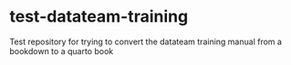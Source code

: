 # test-datateam-training
Test repository for trying to convert the datateam training manual from a bookdown to a quarto book

